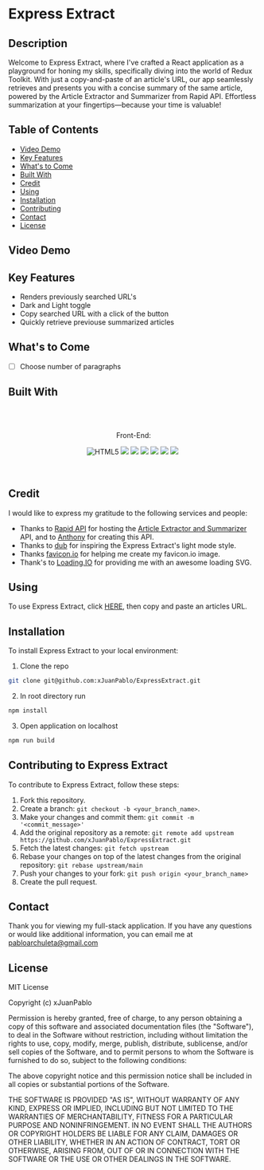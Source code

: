 # Express Extract
## Description
Welcome to Express Extract, where I've crafted a React application as a playground for honing my skills, specifically diving into the world of Redux Toolkit. With just a copy-and-paste of an article's URL, our app seamlessly retrieves and presents you with a concise summary of the same article, powered by the Article Extractor and Summarizer from Rapid API. Effortless summarization at your fingertips—because your time is valuable! 


## Table of Contents
* [Video Demo](#video-demo)
* [Key Features](#key-features)
* [What's to Come](#whats-to-come)
* [Built With](#built-with)
* [Credit](#credit)
* [Using](#using)
* [Installation](#installation)
* [Contributing](#contributing-to-express-extract)
* [Contact](#contact)
* [License](#license)
## Video Demo

## Key Features
* Renders previously searched URL's 
* Dark and Light toggle
* Copy searched URL with a click of the button
* Quickly retrieve previouse summarized articles

## What's to Come
- [ ] Choose number of paragraphs

## Built With
<br>
<br>
<div align="center"> 
<p>Front-End:</p>
<img src="https://img.shields.io/badge/HTML5-E34F26?style=for-the-badge&logo=html5&logoColor=white" alt='HTML5'/>
<img src="https://img.shields.io/badge/CSS3-1572B6?style=for-the-badge&logo=css3&logoColor=white" />
<img src="https://img.shields.io/badge/JavaScript-323330?style=for-the-badge&logo=javascript&logoColor=F7DF1E" />
<img src="https://img.shields.io/badge/React-20232A?style=for-the-badge&logo=react&logoColor=61DAFB" />
<img src="https://img.shields.io/badge/Redux-593D88?style=for-the-badge&logo=redux&logoColor=white" />
<img src="https://img.shields.io/badge/Tailwind_CSS-38B2AC?style=for-the-badge&logo=tailwind-css&logoColor=white" />
<img src="https://img.shields.io/badge/Canva-%2300C4CC.svg?style=for-the-badge&logo=Canva&logoColor=white" />
<img src="" />
</div>
<br>
<br>


## Credit 

I would like to express my gratitude to the following services and people:

* Thanks to [Rapid API](https://rapidapi.com/hub) for hosting the [Article Extractor and Summarizer](https://rapidapi.com/restyler/api/article-extractor-and-summarizer) API, and to [Anthony](https://rapidapi.com/user/restyler) for creating this API.
* Thanks to [dub](https://dub.sh) for inspiring the Express Extract's light mode style.
* Thanks [favicon.io](https://favicon.io/) for helping me create my favicon.io image.
* Thank's to [Loading.IO](https://loading.io/) for providing me with an awesome loading SVG.


## Using 
To use Express Extract, click [HERE](https://gleeful-piroshki-d88867.netlify.app/), then copy and paste an articles URL.

## Installation
To install Express Extract to your local environment:

1. Clone the repo
```sh
git clone git@github.com:xJuanPablo/ExpressExtract.git
```
2. In root directory run 
```sh
npm install
```
3. Open application on localhost
```sh
npm run build 
```

## Contributing to Express Extract
To contribute to Express Extract, follow these steps:

1. Fork this repository.
2. Create a branch: `git checkout -b <your_branch_name>`.
3. Make your changes and commit them: `git commit -m '<commit_message>'`
4. Add the original repository as a remote: `git remote add upstream https://github.com/xJuanPablo/ExpressExtract.git`
5. Fetch the latest changes: `git fetch upstream`
6. Rebase your changes on top of the latest changes from the original repository: `git rebase upstream/main` 
7. Push your changes to your fork: `git push origin <your_branch_name>`
8. Create the pull request.

## Contact

Thank you for viewing my full-stack application. If you have any questions or would like additional information, you can email me at [pabloarchuleta@gmail.com](mailto:pabloarchuleta@gmail.com)

## License

MIT License

Copyright (c) xJuanPablo

Permission is hereby granted, free of charge, to any person obtaining a copy of this software and associated documentation files (the "Software"), to deal in the Software without restriction, including without limitation the rights to use, copy, modify, merge, publish, distribute, sublicense, and/or sell copies of the Software, and to permit persons to whom the Software is furnished to do so, subject to the following conditions:

The above copyright notice and this permission notice shall be included in all copies or substantial portions of the Software.

THE SOFTWARE IS PROVIDED "AS IS", WITHOUT WARRANTY OF ANY KIND, EXPRESS OR IMPLIED, INCLUDING BUT NOT LIMITED TO THE WARRANTIES OF MERCHANTABILITY, FITNESS FOR A PARTICULAR PURPOSE AND NONINFRINGEMENT. IN NO EVENT SHALL THE AUTHORS OR COPYRIGHT HOLDERS BE LIABLE FOR ANY CLAIM, DAMAGES OR OTHER LIABILITY, WHETHER IN AN ACTION OF CONTRACT, TORT OR OTHERWISE, ARISING FROM, OUT OF OR IN CONNECTION WITH THE SOFTWARE OR THE USE OR OTHER DEALINGS IN THE SOFTWARE.
